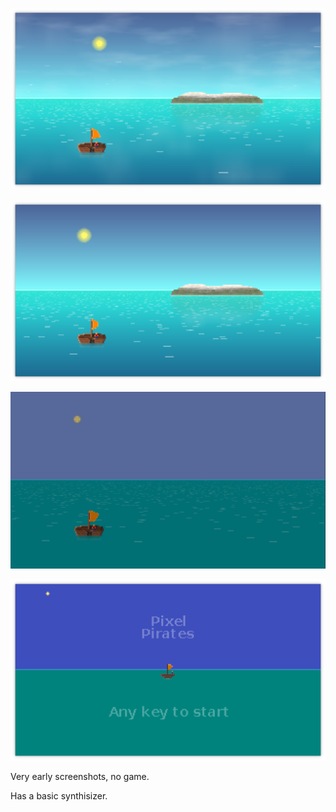 ![Screenshot](https://github.com/Distortions81/PixelPirates/blob/main/Screenshot4.png?raw=true)

![Screenshot](https://github.com/Distortions81/PixelPirates/blob/main/Screenshot3.png?raw=true)

![Screenshot](https://github.com/Distortions81/PixelPirates/blob/main/Screenshot2.png?raw=true)

![Screenshot](https://github.com/Distortions81/PixelPirates/blob/main/Screenshot1.png?raw=true)

Very early screenshots, no game.

Has a basic synthisizer.
